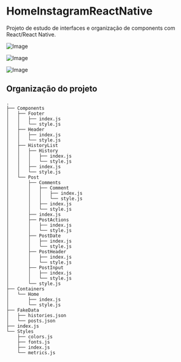 # HomeInstagramReactNative

Projeto de estudo de interfaces e organização de components com React/React Native. 

![Image](https://i.imgur.com/IsCYjEO.png)

![Image](https://i.imgur.com/u56Rxqz.png)

![Image](https://i.imgur.com/3bTam8C.png)

## Organização do projeto

```
.
├── Components
│   ├── Footer
│   │   ├── index.js
│   │   └── style.js
│   ├── Header
│   │   ├── index.js
│   │   └── style.js
│   ├── HistoryList
│   │   ├── History
│   │   │   ├── index.js
│   │   │   └── style.js
│   │   ├── index.js
│   │   └── style.js
│   └── Post
│       ├── Comments
│       │   ├── Comment
│       │   │   ├── index.js
│       │   │   └── style.js
│       │   ├── index.js
│       │   └── style.js
│       ├── index.js
│       ├── PostActions
│       │   ├── index.js
│       │   └── style.js
│       ├── PostDate
│       │   ├── index.js
│       │   └── style.js
│       ├── PostHeader
│       │   ├── index.js
│       │   └── style.js
│       ├── PostInput
│       │   ├── index.js
│       │   └── style.js
│       └── style.js
├── Containers
│   └── Home
│       ├── index.js
│       └── style.js
├── FakeData
│   ├── histories.json
│   └── posts.json
├── index.js
└── Styles
    ├── colors.js
    ├── fonts.js
    ├── index.js
    └── metrics.js
``` 